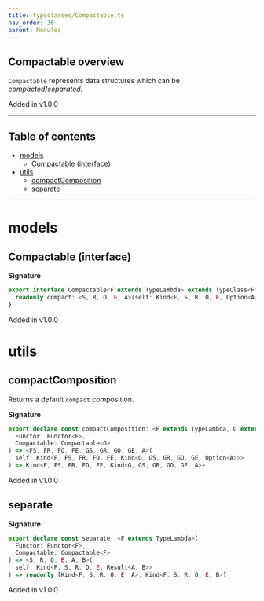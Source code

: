 ```yaml
---
title: typeclasses/Compactable.ts
nav_order: 36
parent: Modules
---
```


## Compactable overview

`Compactable` represents data structures which can be _compacted_/_separated_.

Added in v1.0.0

---

<h2 class="text-delta">Table of contents</h2>

- [models](#models)
  - [Compactable (interface)](#compactable-interface)
- [utils](#utils)
  - [compactComposition](#compactcomposition)
  - [separate](#separate)

---

# models

## Compactable (interface)

**Signature**

```ts
export interface Compactable<F extends TypeLambda> extends TypeClass<F> {
  readonly compact: <S, R, O, E, A>(self: Kind<F, S, R, O, E, Option<A>>) => Kind<F, S, R, O, E, A>
}
```

Added in v1.0.0

# utils

## compactComposition

Returns a default `compact` composition.

**Signature**

```ts
export declare const compactComposition: <F extends TypeLambda, G extends TypeLambda>(
  Functor: Functor<F>,
  Compactable: Compactable<G>
) => <FS, FR, FO, FE, GS, GR, GO, GE, A>(
  self: Kind<F, FS, FR, FO, FE, Kind<G, GS, GR, GO, GE, Option<A>>>
) => Kind<F, FS, FR, FO, FE, Kind<G, GS, GR, GO, GE, A>>
```

Added in v1.0.0

## separate

**Signature**

```ts
export declare const separate: <F extends TypeLambda>(
  Functor: Functor<F>,
  Compactable: Compactable<F>
) => <S, R, O, E, A, B>(
  self: Kind<F, S, R, O, E, Result<A, B>>
) => readonly [Kind<F, S, R, O, E, A>, Kind<F, S, R, O, E, B>]
```

Added in v1.0.0
